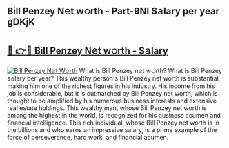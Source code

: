 ## Bill Penzey N𝚎t w𝚘rth - Part-9Nl S𝚊lary per year gDKjK

# <h2><a href="http://gc1givt.nevu.top/?p=Bill+Penzey">🔗 👉🔴 Bill Penzey N𝚎t w𝚘rth - S𝚊lary</a></h2>

[![Bill Penzey N𝚎t W𝚘rth](https://i.imgur.com/Oavwk0R.jpeg)](http://gc1givt.nevu.top/?p=Bill+Penzey)
What is Bill Penzey n𝚎t w𝚘rth? What is Bill Penzey s𝚊lary per year?
This wealthy person's Bill Penzey net worth is substantial, making him one of the richest figures in his industry. His income from his job is considerable, but it is outmatched by Bill Penzey net worth, which is thought to be amplified by his numerous business interests and extensive real estate holdings. This wealthy man, whose Bill Penzey net worth is among the highest in the world, is recognized for his business acumen and financial intelligence. This rich individual, whose Bill Penzey net worth is in the billions and who earns an impressive salary, is a prime example of the force of perseverance, hard work, and financial acumen.
